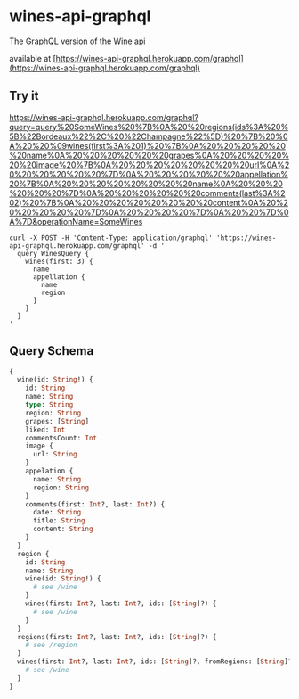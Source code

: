 # wines-api-graphql

The GraphQL version of the Wine api

available at [https://wines-api-graphql.herokuapp.com/graphql](https://wines-api-graphql.herokuapp.com/graphql)



## Try it

https://wines-api-graphql.herokuapp.com/graphql?query=query%20SomeWines%20%7B%0A%20%20regions(ids%3A%20%5B%22Bordeaux%22%2C%20%22Champagne%22%5D)%20%7B%20%0A%20%20%09wines(first%3A%201)%20%7B%0A%20%20%20%20%20%20name%0A%20%20%20%20%20%20grapes%0A%20%20%20%20%20%20image%20%7B%0A%20%20%20%20%20%20%20%20url%0A%20%20%20%20%20%20%7D%0A%20%20%20%20%20%20appellation%20%7B%0A%20%20%20%20%20%20%20%20name%0A%20%20%20%20%20%20%7D%0A%20%20%20%20%20%20comments(last%3A%202)%20%7B%0A%20%20%20%20%20%20%20%20content%0A%20%20%20%20%20%20%7D%0A%20%20%20%20%7D%0A%20%20%7D%0A%7D&operationName=SomeWines

```
curl -X POST -H 'Content-Type: application/graphql' 'https://wines-api-graphql.herokuapp.com/graphql' -d '
  query WinesQuery {
    wines(first: 3) {
      name
      appellation {
        name
        region
      }
    }
  }
'
```

## Query Schema

```graphql
{
  wine(id: String!) {
    id: String
    name: String
    type: String
    region: String
    grapes: [String]
    liked: Int
    commentsCount: Int
    image {
      url: String
    }
    appelation {
      name: String
      region: String
    }
    comments(first: Int?, last: Int?) {
      date: String
      title: String
      content: String
    }
  }
  region {
    id: String
    name: String
    wine(id: String!) {
      # see /wine
    }
    wines(first: Int?, last: Int?, ids: [String]?) {
      # see /wine
    }
  }
  regions(first: Int?, last: Int?, ids: [String]?) {
    # see /region
  }
  wines(first: Int?, last: Int?, ids: [String]?, fromRegions: [String]?) {
    # see /wine
  }
}
```
